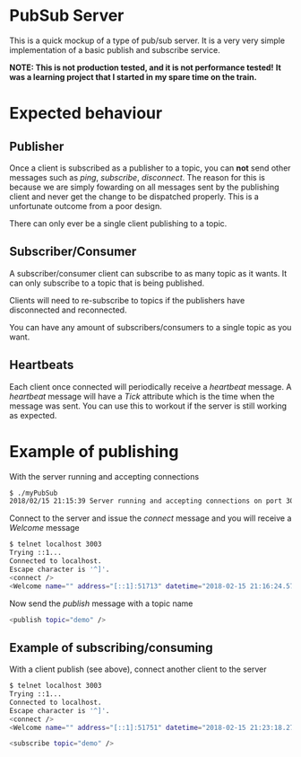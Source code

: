 PubSub Server
=============

This is a quick mockup of a type of pub/sub server. It is a very very simple implementation of a basic publish and subscribe service.

**NOTE: This is not production tested, and it is not performance tested!**
**It was a learning project that I started in my spare time on the train.**

Expected behaviour
==================

Publisher
---------

Once a client is subscribed as a publisher to a topic, you can **not** send other
messages such as *ping*, *subscribe*, *disconnect*. The reason for this is because
we are simply fowarding on all messages sent by the publishing client and never get
the change to be dispatched properly. This is a unfortunate outcome from a poor
design.

There can only ever be a single client publishing to a topic.


Subscriber/Consumer
-------------------

A subscriber/consumer client can subscribe to as many topic as it wants. It can only subscribe to a topic that is being published.

Clients will need to re-subscribe to topics if the publishers have disconnected and
reconnected.

You can have any amount of subscribers/consumers to a single topic as you want.


Heartbeats
----------

Each client once connected will periodically receive a *heartbeat* message. A *heartbeat* message will have a *Tick* attribute which is the time when the message
was sent. You can use this to workout if the server is still working as expected.


Example of publishing
=====================

With the server running and accepting connections

```bash
$ ./myPubSub
2018/02/15 21:15:39 Server running and accepting connections on port 3003
```

Connect to the server and issue the *connect* message and you will receive a *Welcome* message

```bash
$ telnet localhost 3003
Trying ::1...
Connected to localhost.
Escape character is '^]'.
<connect />
<Welcome name="" address="[::1]:51713" datetime="2018-02-15 21:16:24.576339 +1100 AEDT m=+45.094943292"><topics></topics></Welcome>
```

Now send the *publish* message with a topic name

```bash
<publish topic="demo" />
```


Example of subscribing/consuming
--------------------------------

With a client publish (see above), connect another client to the server

```bash
$ telnet localhost 3003
Trying ::1...
Connected to localhost.
Escape character is '^]'.
<connect />
<Welcome name="" address="[::1]:51751" datetime="2018-02-15 21:23:18.273907 +1100 AEDT m=+458.780100610"><topics><topic>demo</topic></topics></Welcome>
```

```bash
<subscribe topic="demo" />
```